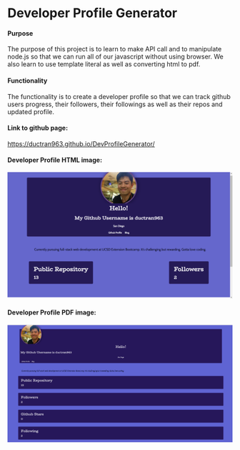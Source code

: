 # Developer Profile Generator

#### Purpose

The purpose of this project is to learn to make API call and to manipulate node.js so that we can run all of our javascript without using browser. We also learn to use template literal as well as converting html to pdf.


#### Functionality

The functionality is to create a developer profile so that we can track github users progress, their followers, their followings as well as their repos and updated profile.


#### Link to github page: 
https://ductran963.github.io/DevProfileGenerator/


#### Developer Profile HTML image:

![image info](./devProfile.png)


#### Developer Profile PDF image:

![image info](./devProfilePDF.png)


